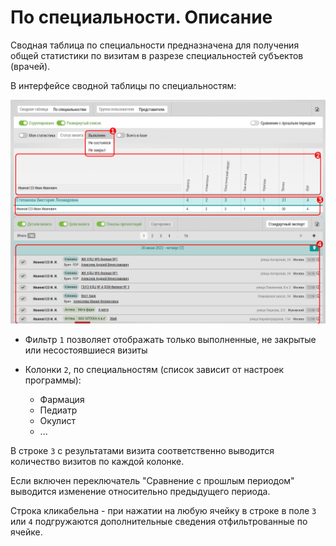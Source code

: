 # По специальности. Описание

Сводная таблица по специальности предназначена для получения общей статистики по визитам в разрезе специальностей субъектов (врачей).

В интерфейсе сводной таблицы по специальностям: 

![](../images/reports-summary-speciality.png)

- Фильтр `1` позволяет отображать только выполненные, не закрытые или несостоявшиеся визиты

- Колонки `2`, по специальностям (список зависит от настроек программы):
  - Фармация
  - Педиатр	
  - Окулист
  - ...
  
В строке `3` с результатами визита соответственно выводится количество визитов по каждой колонке.

Если включен переключатель "Сравнение с прошлым периодом" выводится изменение относительно предыдущего периода.

Строка кликабельна - при нажатии на любую ячейку в строке в поле `3` или `4` подгружаются дополнительные сведения отфильтрованные по ячейке.
